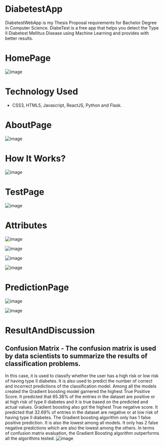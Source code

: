 # DiabetestApp
DiabetestWebApp is my Thesis Proposal requirements for Bachelor Degree in Computer Science. DiabeTest is a free app that helps you detect the Type II Diabetest Mellitus Disease
using Machine Learning and provides with better results.

# HomePage
![image](https://user-images.githubusercontent.com/80078725/229262603-c4f98c19-5c5d-4419-89a0-d11d51429cba.png)

# Technology Used
* CSS3, HTML5, Javascript, ReactJS, Python and Flask.


# AboutPage
![image](https://user-images.githubusercontent.com/80078725/229262658-c05b69f9-b0dc-49c2-8f3b-d06b820b19f7.png)

# How It Works?
![image](https://user-images.githubusercontent.com/80078725/229262676-7a027366-afce-4711-920a-8689a2133122.png)

# TestPage
![image](https://user-images.githubusercontent.com/80078725/229262704-ca44c191-b7ec-4a56-976e-60898057d469.png)

# Attributes
![image](https://user-images.githubusercontent.com/80078725/229262723-2a66abed-57d9-4bbf-ac5e-5286c8c36de9.png)

![image](https://user-images.githubusercontent.com/80078725/229262749-86c5a9ee-515f-412c-96b3-8cd81691943d.png)

![image](https://user-images.githubusercontent.com/80078725/229262758-892d2b80-b903-470f-9eef-a94b57049722.png)

![image](https://user-images.githubusercontent.com/80078725/229262771-0e91324d-1b66-495b-8a64-aca402e9ea64.png)

# PredictionPage
![image](https://user-images.githubusercontent.com/80078725/229262784-f32f337f-ae83-42d8-a679-4c68d96dcbcc.png)

![image](https://user-images.githubusercontent.com/80078725/229262800-64345857-310a-475c-aaa7-f0816010ef0d.png)



# ResultAndDiscussion
## Confusion Matrix - The confusion matrix is used by data scientists to summarize the results of classification problems. 
In this case, it is used to classify whether the user has a high risk or low risk of having type II diabetes. It is also used to predict the number of correct and incorrect predictions of the classification model. 
Among all the models created the Gradient boosting model garnered the highest True Positive Score. It predicted that 65.38% of the entries in the dataset are positive or at high risk of type II diabetes and it is true based on the predicted and actual values. 
Gradient boosting also got the highest True negative score. It predicted that 32.69% of entries in the dataset are negative or at low risk of having type II diabetes. The Gradient boosting algorithm only has 1 false positive prediction. 
It is also the lowest among all models. It only has 2 false negative predictions which are also the lowest among the others. In terms of confusion matrix evaluation, the Gradient Boosting algorithm outperforms all the algorithms tested. 
![image](https://user-images.githubusercontent.com/80078725/229262877-000a8ebf-4d0c-442e-b4c2-b31f23aa0d17.png)
